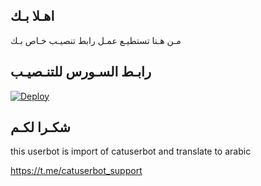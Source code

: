 ## اهـلا بـك
مـن هـنا تستطيـع عمـل رابط تنصيـب خـاص بـك

## رابـط السـورس للتنـصيـب

[![Deploy](https://www.herokucdn.com/deploy/button.svg)](https://heroku.com/deploy?template=https://github.com/tooacaontt/pack)

## شكـرا لكـم 


this userbot is import of catuserbot and translate to arabic

https://t.me/catuserbot_support
